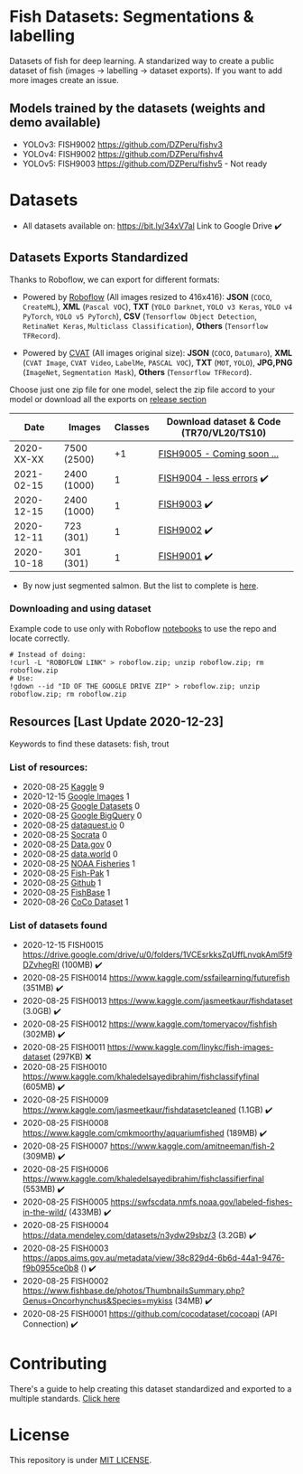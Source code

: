 # Fish Datasets: Segmentations & labelling

Datasets of fish for deep learning. A standarized way to create a public dataset of fish (images -> labelling -> dataset exports). If you want to add more images create an issue.

## Models trained by the datasets (weights and demo available)

- YOLOv3: FISH9002 https://github.com/DZPeru/fishv3
- YOLOv4: FISH9002 https://github.com/DZPeru/fishv4
- YOLOv5: FISH9003 https://github.com/DZPeru/fishv5 - Not ready

# Datasets 

- All datasets available on: https://bit.ly/34xV7al Link to Google Drive ✔️

## Datasets Exports Standardized

Thanks to Roboflow, we can export for different formats: 

- Powered by [Roboflow](https://roboflow.com) (All images resized to 416x416): **JSON** (`COCO`, `CreateML`), **XML** (`Pascal VOC`), **TXT** (`YOLO Darknet`, `YOLO v3 Keras`, `YOLO v4 PyTorch`, `YOLO v5 PyTorch`), **CSV** (`Tensorflow Object Detection`, `RetinaNet Keras`, `Multiclass Classification`), **Others** (`Tensorflow TFRecord`).

- Powered by [CVAT](https://cvat.org/) (All images original size): **JSON** (`COCO`, `Datumaro`), **XML** (`CVAT Image`, `CVAT Video`, `LabelMe`, `PASCAL VOC`), **TXT** (`MOT`, `YOLO`), **JPG,PNG** (`ImageNet`, `Segmentation Mask`), **Others** (`Tensorflow TFRecord`).

Choose just one zip file for one model, select the zip file accord to your model or download all the exports on [release section](https://github.com/DZPeru/fish-datasets/releases)

| Date       | Images      | Classes | Download dataset & Code (TR70/VL20/TS10)           |
| ---------- | ----------- | ------- | -------------------------------------------------- |
| 2020-XX-XX | 7500 (2500) | +1      | [FISH9005 - Coming soon ...](#)                    |
| 2021-02-15 | 2400 (1000) | 1       | [FISH9004 - less errors](https://bit.ly/34BvYeM) ✔️ |
| 2020-12-15 | 2400 (1000) | 1       | [FISH9003](https://bit.ly/34BvYeM) ✔️               |
| 2020-12-11 | 723 (301)   | 1       | [FISH9002](https://bit.ly/34BvYeM) ✔️               |
| 2020-10-18 | 301 (301)   | 1       | [FISH9001](https://bit.ly/34BvYeM) ✔️               |

* By now just segmented salmon. But the list to complete is [here](./classes/fish_classes-2017-11-07.txt).

### Downloading and using dataset

Example code to use only with Roboflow [notebooks](https://models.roboflow.com/object-detection) to use the repo and locate correctly.


```
# Instead of doing:
!curl -L "ROBOFLOW LINK" > roboflow.zip; unzip roboflow.zip; rm roboflow.zip
# Use:
!gdown --id "ID OF THE GOOGLE DRIVE ZIP" > roboflow.zip; unzip roboflow.zip; rm roboflow.zip
```

## Resources [Last Update 2020-12-23]

Keywords to find these datasets: fish, trout

### List of resources: 

- 2020-08-25 [Kaggle](https://www.kaggle.com/datasets) 9
- 2020-12-15 [Google Images](https://www.google.com/imghp?hl=en) 1
- 2020-08-25 [Google Datasets](https://datasetsearch.research.google.com/) 0
- 2020-08-25 [Google BigQuery](https://cloud.google.com/bigquery/public-data/) 0
- 2020-08-25 [dataquest.io](www.dataquest.io) 0
- 2020-08-25 [Socrata](https://opendata.socrata.com/) 0
- 2020-08-25 [Data.gov](https://www.data.gov/) 0
- 2020-08-25 [data.world](https://data.world/datasets) 0
- 2020-08-25 [NOAA Fisheries](https://swfscdata.nmfs.noaa.gov/labeled-fishes-in-the-wild/) 1
- 2020-08-25 [Fish-Pak](https://data.mendeley.com/datasets/n3ydw29sbz/3) 1
- 2020-08-25 [Github](https://github.com) 1
- 2020-08-25 [FishBase](https://www.fishbase.de/) 1
- 2020-08-26 [CoCo Dataset](https://cocodataset.org/) 1

### List of datasets found

- 2020-12-15 FISH0015 https://drive.google.com/drive/u/0/folders/1VCEsrkksZqUffLnvqkAml5f9DZvhegRI (100MB) ✔️
- 2020-08-25 FISH0014 https://www.kaggle.com/ssfailearning/futurefish (351MB) ✔️
- 2020-08-25 FISH0013 https://www.kaggle.com/jasmeetkaur/fishdataset (3.0GB) ✔️
- 2020-08-25 FISH0012 https://www.kaggle.com/tomeryacov/fishfish (302MB) ✔️
- 2020-08-25 FISH0011 https://www.kaggle.com/linykc/fish-images-dataset (297KB) ❌
- 2020-08-25 FISH0010 https://www.kaggle.com/khaledelsayedibrahim/fishclassifyfinal (605MB) ✔️
- 2020-08-25 FISH0009 https://www.kaggle.com/jasmeetkaur/fishdatasetcleaned (1.1GB) ✔️
- 2020-08-25 FISH0008 https://www.kaggle.com/cmkmoorthy/aquariumfished (189MB) ✔️
- 2020-08-25 FISH0007 https://www.kaggle.com/amitneeman/fish-2 (309MB) ✔️
- 2020-08-25 FISH0006 https://www.kaggle.com/khaledelsayedibrahim/fishclassifierfinal (553MB) ✔️
- 2020-08-25 FISH0005 https://swfscdata.nmfs.noaa.gov/labeled-fishes-in-the-wild/ (433MB) ✔️
- 2020-08-25 FISH0004 https://data.mendeley.com/datasets/n3ydw29sbz/3 (3.2GB) ✔️
- 2020-08-25 FISH0003 https://apps.aims.gov.au/metadata/view/38c829d4-6b6d-44a1-9476-f9b0955ce0b8 () ✔️
- 2020-08-25 FISH0002 https://www.fishbase.de/photos/ThumbnailsSummary.php?Genus=Oncorhynchus&Species=mykiss (34MB) ✔️
- 2020-08-25 FISH0001 https://github.com/cocodataset/cocoapi (API Connection) ✔️


# Contributing

There's a guide to help creating this dataset standardized and exported to a multiple standards. [Click here](./CONTRIBUTING.md)

# License

This repository is under [MIT LICENSE](.//LICENSE.md).
